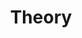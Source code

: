 ---
title: Theory
description: Posts in this category are dealing with theoretical aspects of logic.
image: 

# Badge style
style:
    background: "#2a9d8f"
    color: "#fff"
---
